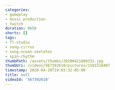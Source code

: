 ```yaml
---
categories:
- gameplay
- music production
- twitch
duration: 8658
shorts: []
tags:
- fl-studio
- song-cirrus
- song-ocean-skeleton
- spin-rhythm
thumbPath: /assets/thumbs/20200421000332.jpg
thumbUri: /videos/567392610/pictures/1583318407
timestamp: 2020-04-20T19:03:32-05:00
title: null
videoId: '567392610'
---
```

